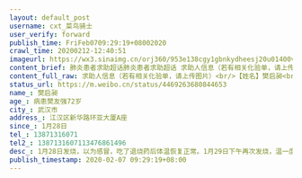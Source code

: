 ```yaml
---
layout: default_post
username: cxt_菜鸟骑士
user_verify: forward
publish_time: FriFeb0709:29:19+08002020
crawl_time: 20200212-12:40:51
imageurl: https://wx3.sinaimg.cn/orj360/953e138cgy1gbnkydheesj20u01400v1.jpg,https://wx4.sinaimg.cn/orj360/953e138cgy1gbnkydx1o9j20u0140q6l.jpg,https://wx1.sinaimg.cn/orj360/953e138cgy1gbnkyegocsj20u0140tcc.jpg,https://wx2.sinaimg.cn/orj360/953e138cgy1gbnkyeumxlj20u0140whq.jpg
content_brief: 肺炎患者求助超话肺炎患者求助超话 求助人信息（若有相关化验单，请上传图片）【姓名】樊启昶【年龄】病患樊友强   72岁【所在城市】武汉市【所在小区、社区】江汉区新华路环亚大厦A座【患病时间】1月28日【联系方式】13871316071【其他紧急联系人】13871316071  13476861496【病情描 ...全文
content_full_raw: 求助人信息（若有相关化验单，请上传图片）<br/>【姓名】樊启昶<br/>【年龄】病患樊友强72岁<br/>【所在城市】武汉市<br/>【所在小区、社区】江汉区新华路环亚大厦A座<br/>【患病时间】1月28日<br/>【联系方式】13871316071<br/>【其他紧急联系人】1387131607113476861496<br/>【病情描述】1月28日发烧，以为感冒，吃了退烧药后体温恢复正常。1月29日下午再次发烧，温一度上升到39度。30日凌晨我开车送父亲去新华医院拍CT，发现肺部感染。由于母亲属于密接者，也拍了CT，同样发现肺部感染。医生给双亲开了药，让我们回去吃药，按规定的时间复诊。接下来的几天我父亲情况不稳定，体温反复。无奈没有床位，只能继续在家监控。在这短短的几天状态越来越差，呼吸也出现了问题。2月5日核酸结果呈现阴性，但是医生表示在临床判断上面还是更侧重于CT。2月6日周四去新华医院复诊拍肺部CT，发现肺部2/3感染，老人呼吸上出现了问题，开始喘，靠吸氧缓解，无奈还是没有病床。老人有心血管疾病、高血压、高血糖，几年前做过心脏支架手术，现在又感染了新冠。现在我的母亲拖着病重的身体与我照顾在医院观察室吸氧的父亲院，妻子独自在家照顾3岁的儿子。我们向各位求助，帮我的老父亲立即入院。<br/>求助人联系电话:<br/>樊启昶13871316071  13476861496 <br/>曹明正18971456285
status_url: https://m.weibo.cn/status/4469263680844653
name_: 樊启昶
age_: 病患樊友强72岁
city_: 武汉市
address_: 江汉区新华路环亚大厦A座
since_: 1月28日
tel_: 13871316071
tel2_: 1387131607113476861496
desc_: 1月28日发烧，以为感冒，吃了退烧药后体温恢复正常。1月29日下午再次发烧，温一度上升到39度。30日凌晨我开车送父亲去新华医院拍CT，发现肺部感染。由于母亲属于密接者，也拍了CT，同样发现肺部感染。医生给双亲开了药，让我们回去吃药，按规定的时间复诊。接下来的几天我父亲情况不稳定，体温反复。无奈没有床位，只能继续在家监控。在这短短的几天状态越来越差，呼吸也出现了问题。2月5日核酸结果呈现阴性，但是医生表示在临床判断上面还是更侧重于CT。2月6日周四去新华医院复诊拍肺部CT，发现肺部2/3感染，老人呼吸上出现了问题，开始喘，靠吸氧缓解，无奈还是没有病床。老人有心血管疾病、高血压、高血糖，几年前做过心脏支架手术，现在又感染了新冠。现在我的母亲拖着病重的身体与我照顾在医院观察室吸氧的父亲院，妻子独自在家照顾3岁的儿子。我们向各位求助，帮我的老父亲立即入院。求助人联系电话樊启昶13871316071  13476861496 曹明正18971456285
publish_timestamp: 2020-02-07 09:29:19+08:00
---
```

